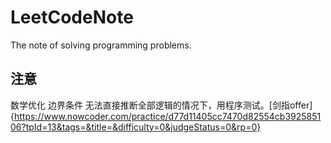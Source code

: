 # LeetCodeNote
The note of solving programming problems.

## 注意
数学优化
边界条件
无法直接推断全部逻辑的情况下，用程序测试。[剑指offer]{https://www.nowcoder.com/practice/d77d11405cc7470d82554cb392585106?tpId=13&tags=&title=&difficulty=0&judgeStatus=0&rp=0}
